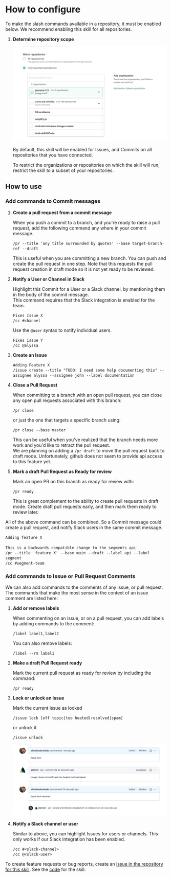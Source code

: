 # How to configure

To make the slash commands available in a repository, it must be enabled below.
We recommend enabling this skill for all repositories.

1. **Determine repository scope**

    ![Repository filter](docs/images/repo-filter.png)

    By default, this skill will be enabled for Issues, and Commits on all
    repositories that you have connected.

    To restrict the organizations or repositories on which the skill will run,
    restrict the skill to a subset of your repositories.

## How to use

### Add commands to Commit messages

1.  **Create a pull request from a commit message**

    When you push a commit to a branch, and you're ready to raise a pull
    request, add the following command any where in your commit message.

    ```
    /pr --title 'any title surrounded by quotes' --base target-branch-ref --draft
    ```

    This is useful when you are committing a new branch. You can push and create
    the pull request in one step. Note that this requests the pull request
    creation in draft mode so it is not yet ready to be reviewed.

2.  **Notify a User or Channel in Slack**

    Highlight this Commit for a User or a Slack channel, by mentioning them in
    the body of the commit message.  
    This command requires that the Slack integration is enabled for the team.

    ```
    Fixes Issue X
    /cc #channel
    ```

    Use the `@user` syntax to notify individual users.

    ```
    Fixes Issue Y
    /cc @alyssa
    ```

3.  **Create an Issue**

    ```
    Adding Feature X
    /issue create --title "TODO: I need some help documenting this" --assignee alyssa --assignee john --label documentation
    ```

4.  **Close a Pull Request**

    When committing to a branch with an open pull request, you can close any
    open pull requests associated with this branch:

    ```
    /pr close
    ```

    or just the one that targets a specific branch using:

    ```
    /pr close --base master
    ```

    This can be useful when you've realized that the branch needs more work and
    you'd like to retract the pull request.  
    We are planning on adding a `/pr draft` to move the pull request back to
    draft mode. Unfortunately, github does not seem to provide api access to
    this feature yet.

5.  **Mark a draft Pull Request as Ready for review**

    Mark an open PR on this branch as ready for review with:

    ```
    /pr ready
    ```

    This is great complement to the ability to create pull requests in draft
    mode. Create draft pull requests early, and then mark them ready to review
    later.

All of the above command can be combined. So a Commit message could create a
pull request, and notify Slack users in the same commit message.

```
Adding feature X

This is a backwards compatible change to the segments api
/pr --title 'feature X' --base main --draft --label api --label segment
/cc #segment-team
```

### Add commands to Issue or Pull Request Comments

We can also add commands to the comments of any issue, or pull request. The
commands that make the most sense in the context of an issue comment are listed
here:

1.  **Add or remove labels**

    When commenting on an issue, or on a pull request, you can add labels by
    adding commands to the comment:

    ```
    /label label1,label2
    ```

    You can also remove labels:

    ```
    /label --rm label1
    ```

2.  **Make a draft Pull Request ready**

    Mark the current pull request as ready for review by including the command:

    ```
    /pr ready
    ```

3.  **Lock or unlock an Issue**

    Mark the current issue as locked

    ```
    /issue lock [off topic|too heated|resolved|spam]
    ```

    or unlock it

    ```
    /issue unlock
    ```

    ![lock](docs/images/lock.png)

4.  **Notify a Slack channel or user**

    Similar to above, you can highlight Issues for users or channels. This only
    works if our Slack integration has been enabled.

    ```
    /cc #<slack-channel>
    /cc @<slack-user>
    ```

To create feature requests or bug reports, create an
[issue in the repository for this skill](https://github.com/atomist-skills/github-slash-commands-skill/issues).
See the [code](https://github.com/atomist-skills/github-slash-commands-skill)
for the skill.
